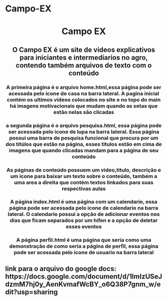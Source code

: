 # Campo-EX 
<h1 align="center">Campo EX</h1>
<h2 align="center">O Campo EX é um site de videos explicativos para iniciantes e intermediarios no agro, contendo também arquivos de texto com o conteúdo </h2>
<h3 align="center">A primeira página é o arquivo home.html,essa página pode ser acessada pelo icone de casa na barra lateral. A pagina inicial contém os ultimos videos colocados no site e no topo do main há imagens motivacionais que mudam quando as setas que estão nelas são clicadas </h3>

<p></p>
<h3 align="center">a segunda página é o arquivo pesquisa.html, essa página pode ser acessada pelo icone de lupa na barra lateral. Essa página possui uma barra de pesquisa funcional que procura por um dos titúlos que estão na página, esses titulos estão em cima de imagens que quando clicadas mandam para a página de seu conteúdo</h3>

<h3 align="center">As páginas de conteúdo possuem um video,titulo, descrição e um icone para baixar um texto sobre o conteúdo, também a uma area a direita que contém textos linkados para suas respectivas aulas</h3>
<p></p>
<h3 align="center">A página index.html é uma página com um calendario, essa página pode ser acessada pelo icone de calendario na barra lateral. O calendario possui a opção de adicionar eventos nos dias que ficam separados por um hifen e a opção de deletar esses eventos</h3>

<p></p>
<h3 align="center">A página perfil.html é uma página que seria como uma demonstração de como seria a página de perfil, essa página pode ser acessada pelo icone de usuario na barra lateral</h3>

<h2>link para o arquivo do google docs: https://docs.google.com/document/d/1ImIzUSeJdzmM7hj0y_AenKvmafWcBY_o6Q38P7gnm_w/edit?usp=sharing</h2>
                                                                                                                   
